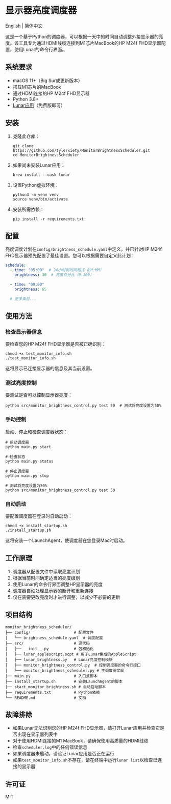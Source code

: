 # 显示器亮度调度器

[English](README.md) | 简体中文

这是一个基于Python的调度器，可以根据一天中的时间自动调整外接显示器的亮度。该工具专为通过HDMI线缆连接到M1芯片MacBook的HP M24f FHD显示器配置，使用Lunar的命令行界面。

## 系统要求

- macOS 11+（Big Sur或更新版本）
- 搭载M1芯片的MacBook
- 通过HDMI连接的HP M24f FHD显示器
- Python 3.8+
- [Lunar应用](https://lunar.fyi/)（免费版即可）

## 安装

1. 克隆此仓库：
   ```
   git clone https://github.com/tylerxiety/MonitorBrightnessScheduler.git
   cd MonitorBrightnessScheduler
   ```

2. 如果尚未安装Lunar应用：
   ```
   brew install --cask lunar
   ```

3. 设置Python虚拟环境：
   ```
   python3 -m venv venv
   source venv/bin/activate
   ```

4. 安装所需依赖：
   ```
   pip install -r requirements.txt
   ```

## 配置

亮度调度计划在`config/brightness_schedule.yaml`中定义，并已针对HP M24f FHD显示器预先配置了最佳设置。您可以根据需要自定义此计划：

```yaml
schedule:
  - time: "05:00"  # 24小时制时间格式（HH:MM）
    brightness: 30  # 亮度百分比（0-100）
  
  - time: "09:00" 
    brightness: 65
  
  # 更多条目...
```

## 使用方法

### 检查显示器信息

要检查您的HP M24f FHD显示器是否被正确识别：

```
chmod +x test_monitor_info.sh
./test_monitor_info.sh
```

这将显示已连接显示器的信息及其当前设置。

### 测试亮度控制

要测试是否可以控制显示器亮度：

```
python src/monitor_brightness_control.py test 50  # 测试将亮度设置为50%
```

### 手动控制

启动、停止和检查调度器状态：

```
# 启动调度器
python main.py start

# 检查状态
python main.py status

# 停止调度器
python main.py stop

# 测试将亮度设置为50%
python src/monitor_brightness_control.py test 50
```

### 自动启动

要配置调度器在登录时自动启动：

```
chmod +x install_startup.sh
./install_startup.sh
```

这将安装一个LaunchAgent，使调度器在您登录Mac时启动。

## 工作原理

1. 调度器从配置文件中读取亮度计划
2. 根据当前时间确定适当的亮度级别
3. 使用Lunar的命令行界面调整HP显示器的亮度
4. 调度器自动处理显示器的断开和重新连接
5. 仅在需要更改亮度时才进行调整，以减少不必要的更新

## 项目结构

```
monitor_brightness_scheduler/
├── config/                   # 配置文件
│   └── brightness_schedule.yaml  # 调度配置
├── src/                      # 源代码
│   ├── __init__.py           # 包初始化
│   ├── lunar_applescript.scpt # 用于Lunar集成的AppleScript
│   ├── lunar_brightness.py   # Lunar亮度控制模块
│   ├── monitor_brightness_control.py  # 控制调度器的命令行接口
│   └── monitor_brightness_scheduler.py # 主调度器实现
├── main.py                   # 入口点脚本
├── install_startup.sh        # 安装LaunchAgent的脚本
├── start_monitor_brightness.sh # 自动启动脚本
├── requirements.txt          # Python依赖
└── README.md                 # 文档
```

## 故障排除

- 如果Lunar无法识别您的HP M24f FHD显示器，请打开Lunar应用并检查它是否出现在显示器列表中
- 对于使用HDMI连接的M1 MacBook，请确保使用高质量的HDMI线缆
- 检查`scheduler.log`中的任何错误信息
- 如果调度器未启动，请验证Lunar应用是否正在运行
- 如果`test_monitor_info.sh`不存在，请在终端中运行`lunar list`以检查已连接的显示器

## 许可证

MIT 